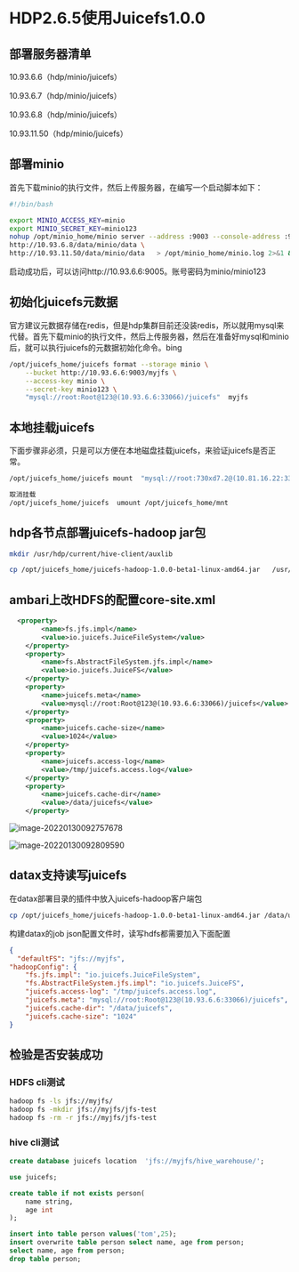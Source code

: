 # HDP2.6.5使用Juicefs1.0.0

## 部署服务器清单

10.93.6.6（hdp/minio/juicefs）

10.93.6.7（hdp/minio/juicefs）

10.93.6.8（hdp/minio/juicefs）

10.93.11.50（hdp/minio/juicefs）



## 部署minio

首先下载minio的执行文件，然后上传服务器，在编写一个启动脚本如下：

```bash
#!/bin/bash

export MINIO_ACCESS_KEY=minio
export MINIO_SECRET_KEY=minio123
nohup /opt/minio_home/minio server --address :9003 --console-address :9005 http://10.93.6.6/data/minio/data http://10.93.6.7/data/minio/data  \
http://10.93.6.8/data/minio/data \
http://10.93.11.50/data/minio/data   > /opt/minio_home/minio.log 2>&1 &
```

启动成功后，可以访问http://10.93.6.6:9005。账号密码为minio/minio123



## 初始化juicefs元数据

官方建议元数据存储在redis，但是hdp集群目前还没装redis，所以就用mysql来代替。首先下载minio的执行文件，然后上传服务器，然后在准备好mysql和minio后，就可以执行juicefs的元数据初始化命令。bing

```bash
/opt/juicefs_home/juicefs format --storage minio \
    --bucket http://10.93.6.6:9003/myjfs \
    --access-key minio \
    --secret-key minio123 \
    "mysql://root:Root@123@(10.93.6.6:33066)/juicefs"  myjfs
```



## 本地挂载juicefs

下面步骤非必须，只是可以方便在本地磁盘挂载juicefs，来验证juicefs是否正常。

```bash
/opt/juicefs_home/juicefs mount  "mysql://root:730xd7.2@(10.81.16.22:3306)/juicefs"   /opt/juicefs_home/mnt -d 

取消挂载
/opt/juicefs_home/juicefs  umount /opt/juicefs_home/mnt


```



## hdp各节点部署juicefs-hadoop jar包

```bash
mkdir /usr/hdp/current/hive-client/auxlib

cp /opt/juicefs_home/juicefs-hadoop-1.0.0-beta1-linux-amd64.jar   /usr/hdp/current/hadoop-client/lib && cp /opt/juicefs_home/juicefs-hadoop-1.0.0-beta1-linux-amd64.jar   /usr/hdp/current/hive-client/auxlib  && cp /opt/juicefs_home/juicefs-hadoop-1.0.0-beta1-linux-amd64.jar   /usr/hdp/current/spark2-client/jars
```







## ambari上改HDFS的配置core-site.xml



```xml
  <property>
        <name>fs.jfs.impl</name>
        <value>io.juicefs.JuiceFileSystem</value>
    </property>
    <property>
        <name>fs.AbstractFileSystem.jfs.impl</name>
        <value>io.juicefs.JuiceFS</value>
    </property>
    <property>
        <name>juicefs.meta</name>
        <value>mysql://root:Root@123@(10.93.6.6:33066)/juicefs</value>
    </property>
    <property>
        <name>juicefs.cache-size</name>
        <value>1024</value>
    </property>
    <property>
        <name>juicefs.access-log</name>
        <value>/tmp/juicefs.access.log</value>
    </property>
    <property>
        <name>juicefs.cache-dir</name>
        <value>/data/juicefs</value>
    </property>
```

![image-20220130092757678](http://image-picgo.test.upcdn.net/img/20220130092757.png)

![image-20220130092809590](http://image-picgo.test.upcdn.net/img/20220130092809.png)





## datax支持读写juicefs

在datax部署目录的插件中放入juicefs-hadoop客户端包

```bash
cp /opt/juicefs_home/juicefs-hadoop-1.0.0-beta1-linux-amd64.jar /data/usync/lastest/plugin/writer/hdfswriter/libs && cp /opt/juicefs_home/juicefs-hadoop-1.0.0-beta1-linux-amd64.jar /data/usync/lastest/plugin/reader/hdfsreader/libs
```



构建datax的job json配置文件时，读写hdfs都需要加入下面配置

```json
{
  "defaultFS": "jfs://myjfs",
"hadoopConfig": {
    "fs.jfs.impl": "io.juicefs.JuiceFileSystem",
    "fs.AbstractFileSystem.jfs.impl": "io.juicefs.JuiceFS",
    "juicefs.access-log": "/tmp/juicefs.access.log",
    "juicefs.meta": "mysql://root:Root@123@(10.93.6.6:33066)/juicefs",
    "juicefs.cache-dir": "/data/juicefs",
    "juicefs.cache-size": "1024"
}
```



## 检验是否安装成功

### HDFS cli测试

```bash
hadoop fs -ls jfs://myjfs/
hadoop fs -mkdir jfs://myjfs/jfs-test
hadoop fs -rm -r jfs://myjfs/jfs-test
```



### hive cli测试

```sql
create database juicefs location  'jfs://myjfs/hive_warehouse/';

use juicefs;

create table if not exists person(
    name string,
    age int
);

insert into table person values('tom',25);
insert overwrite table person select name, age from person;
select name, age from person;
drop table person;
```

